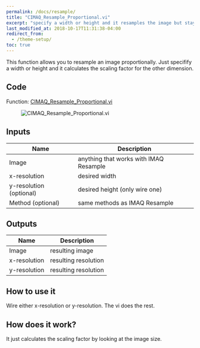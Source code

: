 ```yaml
---
permalink: /docs/resample/
title: "CIMAQ_Resample_Proportional.vi"
excerpt: "specify a width or height and it resamples the image but stays proportional."
last_modified_at: 2018-10-17T11:31:38-04:00
redirect_from:
  - /theme-setup/
toc: true 
---
```


This function allows you to resample an image proportionally. Just specifify a width or height and it calculates the scaling factor for the other dimension.

## Code

Function: [CIMAQ_Resample_Proportional.vi](https://github.com/b-ploetzeneder/MachineVisionCodeSnippets/blob/master/user.lib/CIMAQ_Resample_Proportional.vi)

<figure>
  <img src="{{ '/assets/images/subvis/resample_function.png' | relative_url }}" alt="CIMAQ_Resample_Proportional.vi">
</figure>


 
## Inputs


| Name                                        | Description                                           |
| ------------------------------------------- | ----------------------------------------------------- |
| Image|  anything that works with IMAQ Resample |
| x-resolution|  desired width |
| y-resolution (optional)|  desired height (only wire one) |
| Method (optional)|  same methods as IMAQ Resample|


## Outputs

| Name                                        | Description                                           |
| ------------------------------------------- | ----------------------------------------------------- |
| Image|  resulting image |
| x-resolution|  resulting resolution |
| y-resolution |  resulting resolution |


## How to use it

Wire either x-resolution or y-resolution. The vi does the rest.
 
## How does it work?
 
It just calculates the scaling factor by looking at the image size.
